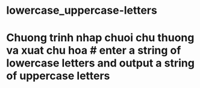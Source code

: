# lowercase_uppercase-letters
# Chuong trinh nhap chuoi chu thuong va xuat chu hoa # enter a string of lowercase letters and output a string of uppercase letters
